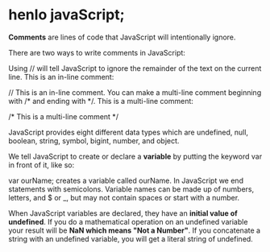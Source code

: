 # henlo javaScript;

**Comments** are lines of code that JavaScript will intentionally ignore. 

There are two ways to write comments in JavaScript:

Using // will tell JavaScript to ignore the remainder of the text on the current line. This is an in-line comment:

// This is an in-line comment.
You can make a multi-line comment beginning with /* and ending with */. This is a multi-line comment:

/* This is a
multi-line comment */



JavaScript provides eight different data types which are undefined, null, boolean, string, symbol, bigint, number, and object.

We tell JavaScript to create or declare a **variable** by putting the keyword var in front of it, like so:

var ourName;
creates a variable called ourName. In JavaScript we end statements with semicolons. Variable names can be made up of numbers, letters, and $ or _, but may not contain spaces or start with a number.

When JavaScript variables are declared, they have an **initial value of undefined**. If you do a mathematical operation on an undefined variable your result will be **NaN which means "Not a Number"**. If you concatenate a string with an undefined variable, you will get a literal string of undefined.



